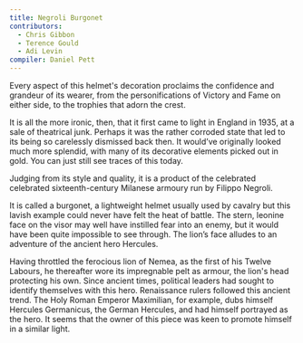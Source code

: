 ```yaml
---
title: Negroli Burgonet
contributors:
  - Chris Gibbon
  - Terence Gould
  - Adi Levin
compiler: Daniel Pett
---
```

Every aspect of this helmet's decoration proclaims the confidence and grandeur of its wearer, from the personifications of Victory and Fame on either side, to the trophies that adorn the crest.

It is all the more ironic, then, that it first came to light in England in 1935, at a sale of theatrical junk. Perhaps it was the rather corroded state that led to its being so carelessly dismissed back then. It would’ve originally looked much more splendid, with many of its decorative elements picked out in gold. You can just still see traces of this today.

Judging from its style and quality, it is a product of the celebrated celebrated sixteenth-century Milanese armoury run by Filippo Negroli.

It is called a burgonet, a lightweight helmet usually used by cavalry but this lavish example could never have felt the heat of battle. The stern, leonine face on the visor may well have instilled fear into an enemy, but it would have been quite impossible to see through. The lion’s face alludes to an adventure of the ancient hero Hercules.

Having throttled the ferocious lion of Nemea, as the first of his Twelve Labours, he thereafter wore its impregnable pelt as armour, the lion's head protecting his own. Since ancient times, political leaders had sought to identify themselves with this hero. Renaissance rulers followed this ancient trend. The Holy Roman Emperor Maximilian, for example, dubs himself Hercules Germanicus, the German Hercules, and had himself portrayed as the hero. It seems that the owner of this piece was keen to promote himself in a similar light.
